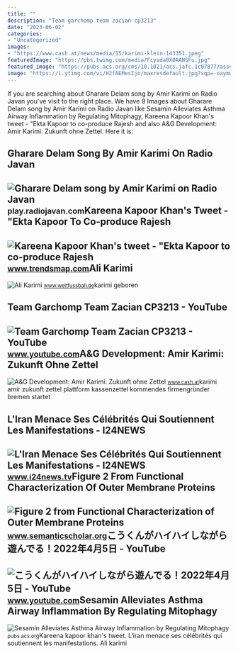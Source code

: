 ```yaml
---
title: ""
description: "Team garchomp team zacian cp3213"
date: "2023-06-02"
categories:
- "Uncategorized"
images:
- "https://www.cash.at/news/media/15/karimi-klein-143351.jpeg"
featuredImage: "https://pbs.twimg.com/media/Fcyada8X0AANSFu.jpg"
featured_image: "https://pubs.acs.org/cms/10.1021/acs.jafc.1c07877/asset/images/acs.jafc.1c07877.social.jpeg_v03"
image: "https://i.ytimg.com/vi/H2fAEMesIjo/maxresdefault.jpg?sqp=-oaymwEmCIAKENAF8quKqQMa8AEB-AH-CYAC0AWKAgwIABABGGUgXyhTMA8=&amp;rs=AOn4CLCJYSghky0o-ilndxvg6fCYAda1ug"
---
```


If you are searching about Gharare Delam song by Amir Karimi on Radio Javan you've visit to the right place. We have 9 Images about Gharare Delam song by Amir Karimi on Radio Javan like Sesamin Alleviates Asthma Airway Inflammation by Regulating Mitophagy, Kareena Kapoor Khan's tweet - "Ekta Kapoor to co-produce Rajesh and also A&amp;G Development: Amir Karimi: Zukunft ohne Zettel. Here it is:

Gharare Delam Song By Amir Karimi On Radio Javan
------------------------------------------------

 ![Gharare Delam song by Amir Karimi on Radio Javan](https://assets.rjassets.com/static/mp3/amir-karimi-gharare-delam/c524358b2384727.jpg) <small>play.radiojavan.com</small>Kareena Kapoor Khan's Tweet - "Ekta Kapoor To Co-produce Rajesh
---------------------------------------------------------------

 ![Kareena Kapoor Khan's tweet - "Ekta Kapoor to co-produce Rajesh](https://pbs.twimg.com/media/Fcyada8X0AANSFu.jpg) <small>www.trendsmap.com</small>Ali Karimi
----------

 ![Ali Karimi](https://s.hs-data.com/bilder/spieler/gross/236671.jpg?fallback=png) <small>www.weltfussball.de</small>karimi geboren

Team Garchomp Team Zacian CP3213 - YouTube
------------------------------------------

 ![Team Garchomp Team Zacian CP3213 - YouTube](https://i.ytimg.com/vi/HYLCwcE-Dgc/maxres2.jpg?sqp=-oaymwEoCIAKENAF8quKqQMcGADwAQH4AYwCgALgA4oCDAgAEAEYRSBHKGUwDw==&rs=AOn4CLC_ulBvmvqa2cf2uT56Qfk3FCYaDA) <small>www.youtube.com</small>A&amp;G Development: Amir Karimi: Zukunft Ohne Zettel
-----------------------------------------------------

 ![A&G Development: Amir Karimi: Zukunft ohne Zettel](https://www.cash.at/news/media/15/karimi-klein-143351.jpeg) <small>www.cash.at</small>karimi amir zukunft zettel plattform kassenzettel kommendes firmengründer bremen startet

L'Iran Menace Ses Célébrités Qui Soutiennent Les Manifestations - I24NEWS
-------------------------------------------------------------------------

 ![L'Iran Menace Ses Célébrités Qui Soutiennent Les Manifestations - I24NEWS](https://cdn.i24news.tv/upload/image/afp-6376fd4041034955f25ab5e64fa1b3298b26aebb.jpg?width=750) <small>www.i24news.tv</small>Figure 2 From Functional Characterization Of Outer Membrane Proteins
--------------------------------------------------------------------

 ![Figure 2 from Functional Characterization of Outer Membrane Proteins](https://ai2-s2-public.s3.amazonaws.com/figures/2017-08-08/77ad860854b95781727de98bc51ef8a3c3963d51/11-Figure2-1.png) <small>www.semanticscholar.org</small>こうくんがハイハイしながら遊んでる！2022年4月5日 - YouTube
-------------------------------------

 ![こうくんがハイハイしながら遊んでる！2022年4月5日 - YouTube](https://i.ytimg.com/vi/H2fAEMesIjo/maxresdefault.jpg?sqp=-oaymwEmCIAKENAF8quKqQMa8AEB-AH-CYAC0AWKAgwIABABGGUgXyhTMA8=&rs=AOn4CLCJYSghky0o-ilndxvg6fCYAda1ug) <small>www.youtube.com</small>Sesamin Alleviates Asthma Airway Inflammation By Regulating Mitophagy
---------------------------------------------------------------------

 ![Sesamin Alleviates Asthma Airway Inflammation by Regulating Mitophagy](https://pubs.acs.org/cms/10.1021/acs.jafc.1c07877/asset/images/acs.jafc.1c07877.social.jpeg_v03) <small>pubs.acs.org</small>Kareena kapoor khan's tweet. L'iran menace ses célébrités qui soutiennent les manifestations. Ali karimi
